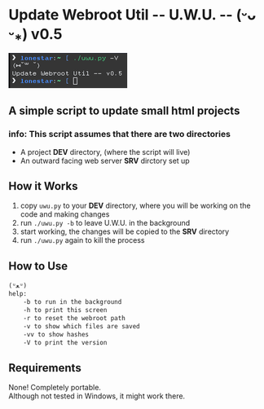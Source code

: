 # Update Webroot Util -- U.W.U. -- (ᵕᴗ ᵕ⁎) v0.5
![version screenshot](/media/uwu.png)
## A simple script to update small html projects
### info: This script assumes that there are two directories
- A project __DEV__ directory, (where the script will live)
- An outward facing web server __SRV__ dirctory set up
## How it Works
1. copy ```uwu.py``` to your __DEV__ directory, where you will be working on the code and making changes
2. run ```./uwu.py -b``` to leave U.W.U. in the background
3. start working, the changes will be copied to the __SRV__ directory
4. run ```./uwu.py``` again to kill the process
## How to Use
```
(ᵘﻌᵘ)
help:
    -b to run in the background
    -h to print this screen
    -r to reset the webroot path
    -v to show which files are saved
    -vv to show hashes
    -V to print the version
```
## Requirements
None! Completely portable.  
Although not tested in Windows, it might work there.
